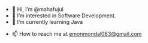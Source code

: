 - 👋 Hi, I’m @mahafujul
- 👀 I’m interested in Software Development.
- 🌱 I’m currently learning Java
<!-- - 💞️ I’m looking to collaborate on ... -->
- 📫 How to reach me at [emonmondal083@gmail.com](mailto:emonmondal083@gmail.com)

<!---
mahafujul/mahafujul is a ✨ special ✨ repository because its `README.md` (this file) appears on your GitHub profile.
You can click the Preview link to take a look at your changes.
--->
